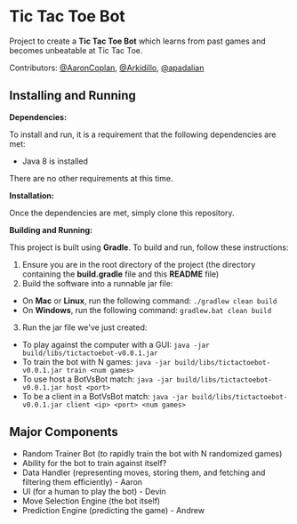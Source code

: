 # Tic Tac Toe Bot

Project to create a **Tic Tac Toe Bot** which learns from past games and becomes unbeatable at Tic Tac Toe.  

Contributors: [@AaronCoplan](https://github.com/AaronCoplan), [@Arkidillo](https://github.com/Arkidillo), [@apadalian](https://github.com/apadalian)

## Installing and Running

**Dependencies:** 

To install and run, it is a requirement that the following dependencies are met:
  * Java 8 is installed

There are no other requirements at this time.

**Installation:** 

Once the dependencies are met, simply clone this repository.

**Building and Running:**

This project is built using **Gradle**.  To build and run, follow these instructions:

1. Ensure you are in the root directory of the project (the directory containing the **build.gradle** file and this **README** file)
2. Build the software into a runnable jar file:
  * On **Mac** or **Linux**, run the following command: `./gradlew clean build`
  * On **Windows**, run the following command: `gradlew.bat clean build`
3. Run the jar file we've just created: 
  * To play against the computer with a GUI: `java -jar build/libs/tictactoebot-v0.0.1.jar`
  * To train the bot with N games: `java -jar build/libs/tictactoebot-v0.0.1.jar train <num games>`
  * To use host a BotVsBot match: `java -jar build/libs/tictactoebot-v0.0.1.jar host <port>`
  * To be a client in a BotVsBot match: `java -jar build/libs/tictactoebot-v0.0.1.jar client <ip> <port> <num games>`

## Major Components

* Random Trainer Bot (to rapidly train the bot with N randomized games)
* Ability for the bot to train against itself?
* Data Handler (representing moves, storing them, and fetching and filtering them efficiently) - Aaron
* UI (for a human to play the bot) - Devin
* Move Selection Engine (the bot itself)
* Prediction Engine (predicting the game) - Andrew
